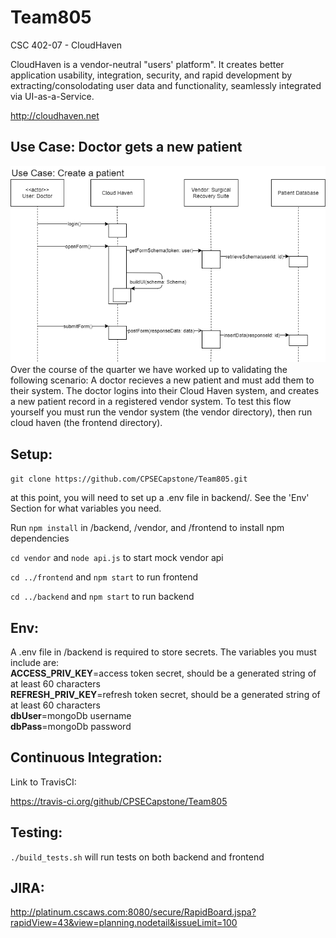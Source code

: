 # Team805
CSC 402-07 - CloudHaven

CloudHaven is a vendor-neutral "users' platform". It creates better application usability, integration, security, and rapid development by extracting/consolodating user data and functionality, seamlessly integrated via UI-as-a-Service.

http://cloudhaven.net

## Use Case: Doctor gets a new patient
![Use Case](https://github.com/CPSECapstone/Team805/blob/main/Sample%20Use%20Case%20Sequence%20Diagram.png)
Over the course of the quarter we have worked up to validating the following scenario: A doctor recieves a new patient and must add them to their system. The doctor logins into their Cloud Haven system, and creates a new patient record in a registered vendor system. To test this flow yourself you must run the vendor system (the vendor directory), then run cloud haven (the frontend directory).

## Setup:
`git clone https://github.com/CPSECapstone/Team805.git`

at this point, you will need to set up a .env file in backend/. See the 'Env' Section for what variables you need.

Run `npm install` in /backend, /vendor, and /frontend to install npm dependencies

`cd vendor` and `node api.js` to start mock vendor api

`cd ../frontend` and `npm start` to run frontend

`cd ../backend` and `npm start` to run backend

## Env:
A .env file in /backend is required to store secrets. The variables you must include are:  
**ACCESS_PRIV_KEY**=access token secret, should be a generated string of at least 60 characters  
**REFRESH_PRIV_KEY**=refresh token secret, should be a generated string of at least 60 characters  
**dbUser**=mongoDb username  
**dbPass**=mongoDb password  

## Continuous Integration:
Link to TravisCI:

https://travis-ci.org/github/CPSECapstone/Team805

## Testing:
`./build_tests.sh` will run tests on both backend and frontend

## JIRA:
http://platinum.cscaws.com:8080/secure/RapidBoard.jspa?rapidView=43&view=planning.nodetail&issueLimit=100 
